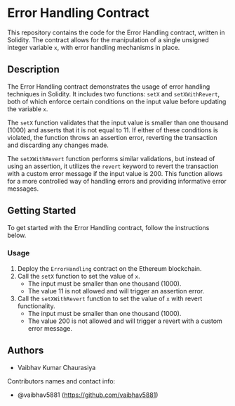 # Error Handling Contract

This repository contains the code for the Error Handling contract, written in Solidity. The contract allows for the manipulation of a single unsigned integer variable `x`, with error handling mechanisms in place.

## Description

The Error Handling contract demonstrates the usage of error handling techniques in Solidity. It includes two functions: `setX` and `setXWithRevert`, both of which enforce certain conditions on the input value before updating the variable `x`.

The `setX` function validates that the input value is smaller than one thousand (1000) and asserts that it is not equal to 11. If either of these conditions is violated, the function throws an assertion error, reverting the transaction and discarding any changes made.

The `setXWithRevert` function performs similar validations, but instead of using an assertion, it utilizes the `revert` keyword to revert the transaction with a custom error message if the input value is 200. This function allows for a more controlled way of handling errors and providing informative error messages.

## Getting Started

To get started with the Error Handling contract, follow the instructions below.

### Usage

1. Deploy the `ErrorHandling` contract on the Ethereum blockchain.
2. Call the `setX` function to set the value of `x`.
   - The input must be smaller than one thousand (1000).
   - The value 11 is not allowed and will trigger an assertion error.
3. Call the `setXWithRevert` function to set the value of `x` with revert functionality.
   - The input must be smaller than one thousand (1000).
   - The value 200 is not allowed and will trigger a revert with a custom error message.

## Authors

- Vaibhav Kumar Chaurasiya

Contributors names and contact info:

- @vaibhav5881 (https://github.com/vaibhav5881)